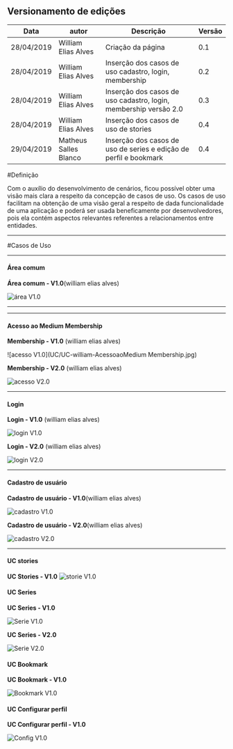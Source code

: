 ## Versionamento de edições
| Data           | autor                | Descrição                           |Versão|
|----------------|----------------------|-------------------------------------|------|
|   28/04/2019   | William Elias Alves  | Criação da página | 0.1  |
|   28/04/2019   | William Elias Alves  | Inserção dos casos de uso cadastro, login, membership| 0.2  |
|   28/04/2019   | William Elias Alves  | Inserção dos casos de uso cadastro, login, membership versão 2.0| 0.3  |
|28/04/2019| William Elias Alves  | Inserção dos casos de uso de stories| 0.4  |
|29/04/2019| Matheus Salles Blanco  | Inserção dos casos de uso de series e edição de perfil e bookmark| 0.4  |

#Definição

Com o auxílio do desenvolvimento de cenários, ficou possível obter uma visão mais clara a respeito da concepção de casos de uso. Os casos de uso facilitam na obtenção de uma visão geral a respeito de dada funcionalidade de uma aplicação e poderá ser usada beneficamente por desenvolvedores, pois ela contém aspectos relevantes referentes a relacionamentos entre entidades.

***
#Casos de Uso
***
#### Área comum
**Área comum - V1.0**(william elias alves)

![área V1.0](UC/UC-william-areacomum.jpg)

***

***
#### Acesso ao Medium Membership
**Membership - V1.0** (william elias alves)

![acesso V1.0](UC/UC-william-AcessoaoMedium Membership.jpg)

**Membership - V2.0** (william elias alves)

![acesso V2.0](UC/UC-william-AcessoaoMediumMembership_v2.jpg)

***

#### Login
**Login - V1.0** (william elias alves)

![login V1.0](UC/UC-william-Login.jpg)

**Login - V2.0** (william elias alves)

![login V2.0](UC/UC-william-Login_v2.jpg)
***

#### Cadastro de usuário 
**Cadastro de usuário - V1.0**(william elias alves)

![cadastro V1.0](UC/UC-william-Cadastro.jpg)

**Cadastro de usuário - V2.0**(william elias alves)

![cadastro V2.0](UC/UC-william-Cadastro_v2.jpg)
***

#### UC stories
**UC Stories - V1.0**
![storie V1.0](UC/UC-Stories_aline.jpg)

#### UC Series
**UC Series - V1.0**

![Serie V1.0](UC/UC-blanco-visualizar-series.png)

**UC Series - V2.0**

![Serie V2.0](UC/UC-blanco-visualizar-series-2.png)

#### UC Bookmark
**UC Bookmark - V1.0**

![Bookmark V1.0](UC/UC_guilherme_bookmarks.png)

#### UC Configurar perfil
**UC Configurar perfil - V1.0**

![Config V1.0](UC/UC_guilherme_config.png)